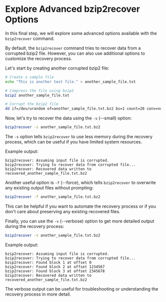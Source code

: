 # Explore Advanced bzip2recover Options

In this final step, we will explore some advanced options available with the `bzip2recover` command.

By default, the `bzip2recover` command tries to recover data from a corrupted bzip2 file. However, you can also use additional options to customize the recovery process.

Let's start by creating another corrupted bzip2 file:

```bash
# Create a sample file
echo "This is another test file." > another_sample_file.txt

# Compress the file using bzip2
bzip2 another_sample_file.txt

# Corrupt the bzip2 file
dd if=/dev/urandom of=another_sample_file.txt.bz2 bs=1 count=20 conv=notrunc
```

Now, let's try to recover the data using the `-s` (--small) option:

```bash
bzip2recover -s another_sample_file.txt.bz2
```

The `-s` option tells `bzip2recover` to use less memory during the recovery process, which can be useful if you have limited system resources.

Example output:

```
bzip2recover: Assuming input file is corrupted.
bzip2recover: Trying to recover data from corrupted file...
bzip2recover: Recovered data written to recovered_another_sample_file.txt.bz2
```

Another useful option is `-f` (--force), which tells `bzip2recover` to overwrite any existing output files without prompting:

```bash
bzip2recover -f another_sample_file.txt.bz2
```

This can be helpful if you want to automate the recovery process or if you don't care about preserving any existing recovered files.

Finally, you can use the `-v` (--verbose) option to get more detailed output during the recovery process:

```bash
bzip2recover -v another_sample_file.txt.bz2
```

Example output:

```
bzip2recover: Assuming input file is corrupted.
bzip2recover: Trying to recover data from corrupted file...
bzip2recover: Found block 1 at offset 0
bzip2recover: Found block 2 at offset 1234567
bzip2recover: Found block 3 at offset 2345678
bzip2recover: Recovered data written to recovered_another_sample_file.txt.bz2
```

The verbose output can be useful for troubleshooting or understanding the recovery process in more detail.
